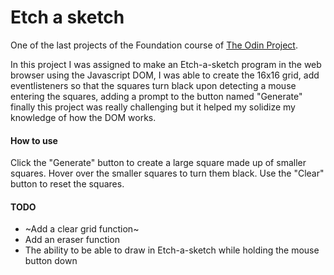 # Etch a sketch 
One of the last projects of the Foundation course of [The Odin Project](https://www.theodinproject.com/).

In this project I was assigned to make an Etch-a-sketch program in the web browser using the Javascript DOM, I was able to create the 16x16 grid, add eventlisteners so that the squares turn black upon detecting a mouse entering the squares, adding a prompt to the button named "Generate" finally this project was really challenging but it helped my solidize my knowledge of how the DOM works.

#### How to use
Click the "Generate" button to create a large square made up of smaller squares. Hover over the smaller squares to turn them black. Use the "Clear" button to reset the squares.

#### TODO
- ~Add a clear grid function~
- Add an eraser function
- The ability to be able to draw in Etch-a-sketch while holding the mouse button down
